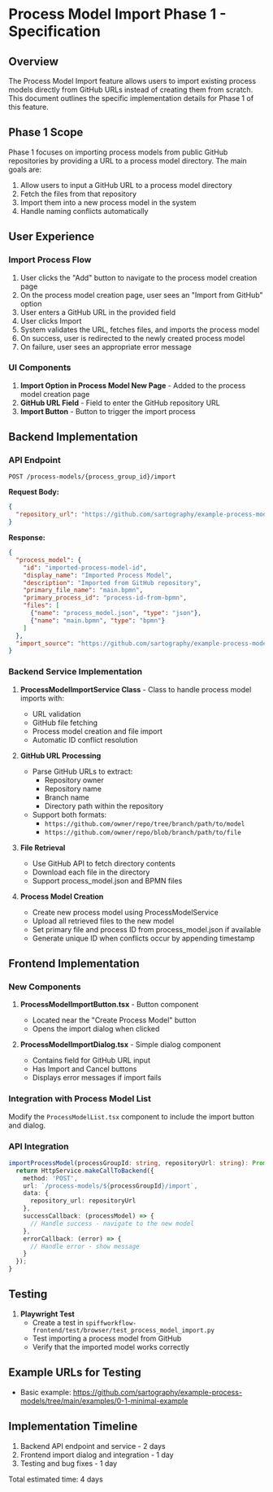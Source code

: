 # Process Model Import Phase 1 - Specification

## Overview

The Process Model Import feature allows users to import existing process models directly from GitHub URLs instead of creating them from scratch. This document outlines the specific implementation details for Phase 1 of this feature.

## Phase 1 Scope

Phase 1 focuses on importing process models from public GitHub repositories by providing a URL to a process model directory. The main goals are:

1. Allow users to input a GitHub URL to a process model directory
2. Fetch the files from that repository 
3. Import them into a new process model in the system
4. Handle naming conflicts automatically

## User Experience

### Import Process Flow

1. User clicks the "Add" button to navigate to the process model creation page
2. On the process model creation page, user sees an "Import from GitHub" option
3. User enters a GitHub URL in the provided field
4. User clicks Import
5. System validates the URL, fetches files, and imports the process model
6. On success, user is redirected to the newly created process model
7. On failure, user sees an appropriate error message

### UI Components

1. **Import Option in Process Model New Page** - Added to the process model creation page
2. **GitHub URL Field** - Field to enter the GitHub repository URL
3. **Import Button** - Button to trigger the import process

## Backend Implementation

### API Endpoint

```
POST /process-models/{process_group_id}/import
```

**Request Body:**
```json
{
  "repository_url": "https://github.com/sartography/example-process-models/tree/main/examples/0-1-minimal-example"
}
```

**Response:**
```json
{
  "process_model": {
    "id": "imported-process-model-id",
    "display_name": "Imported Process Model",
    "description": "Imported from GitHub repository",
    "primary_file_name": "main.bpmn",
    "primary_process_id": "process-id-from-bpmn",
    "files": [
      {"name": "process_model.json", "type": "json"},
      {"name": "main.bpmn", "type": "bpmn"}
    ]
  },
  "import_source": "https://github.com/sartography/example-process-models/tree/main/examples/0-1-minimal-example"
}
```

### Backend Service Implementation

1. **ProcessModelImportService Class** - Class to handle process model imports with:
   - URL validation
   - GitHub file fetching
   - Process model creation and file import
   - Automatic ID conflict resolution

2. **GitHub URL Processing**
   - Parse GitHub URLs to extract:
     - Repository owner
     - Repository name
     - Branch name
     - Directory path within the repository
   - Support both formats:
     - `https://github.com/owner/repo/tree/branch/path/to/model`
     - `https://github.com/owner/repo/blob/branch/path/to/file`

3. **File Retrieval**
   - Use GitHub API to fetch directory contents
   - Download each file in the directory
   - Support process_model.json and BPMN files

4. **Process Model Creation**
   - Create new process model using ProcessModelService
   - Upload all retrieved files to the new model
   - Set primary file and process ID from process_model.json if available
   - Generate unique ID when conflicts occur by appending timestamp

## Frontend Implementation

### New Components

1. **ProcessModelImportButton.tsx** - Button component
   - Located near the "Create Process Model" button
   - Opens the import dialog when clicked

2. **ProcessModelImportDialog.tsx** - Simple dialog component
   - Contains field for GitHub URL input
   - Has Import and Cancel buttons
   - Displays error messages if import fails

### Integration with Process Model List

Modify the `ProcessModelList.tsx` component to include the import button and dialog.

### API Integration

```typescript
importProcessModel(processGroupId: string, repositoryUrl: string): Promise<ProcessModel> {
  return HttpService.makeCallToBackend({
    method: 'POST',
    url: `/process-models/${processGroupId}/import`,
    data: {
      repository_url: repositoryUrl
    },
    successCallback: (processModel) => {
      // Handle success - navigate to the new model
    },
    errorCallback: (error) => {
      // Handle error - show message
    }
  });
}
```

## Testing

1. **Playwright Test**
   - Create a test in `spiffworkflow-frontend/test/browser/test_process_model_import.py`
   - Test importing a process model from GitHub
   - Verify that the imported model works correctly

## Example URLs for Testing

- Basic example: https://github.com/sartography/example-process-models/tree/main/examples/0-1-minimal-example

## Implementation Timeline

1. Backend API endpoint and service - 2 days
2. Frontend import dialog and integration - 1 day
3. Testing and bug fixes - 1 day

Total estimated time: 4 days